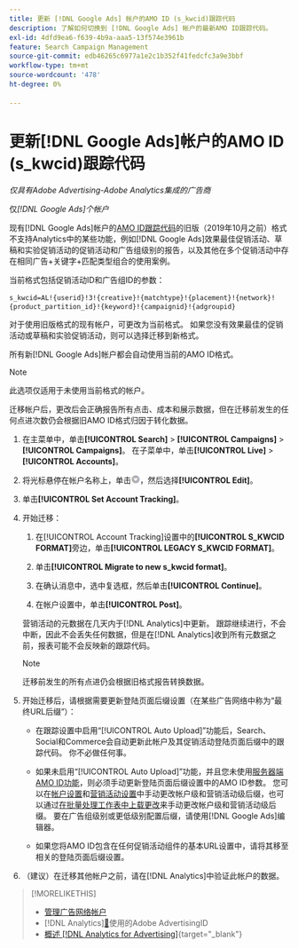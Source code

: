 ```yaml
---
title: 更新 [!DNL Google Ads] 帐户的AMO ID (s_kwcid)跟踪代码
description: 了解如何切换到 [!DNL Google Ads] 帐户的最新AMO ID跟踪代码。
exl-id: 4dfd9ea6-f639-4b9a-aaa5-13f574e3961b
feature: Search Campaign Management
source-git-commit: edb46265c6977a1e2c1b352f41fedcfc3a9e3bbf
workflow-type: tm+mt
source-wordcount: '478'
ht-degree: 0%

---
```


# 更新[!DNL Google Ads]帐户的AMO ID (s_kwcid)跟踪代码

*仅具有Adobe Advertising-Adobe Analytics集成的广告商*

仅&#x200B;*[!DNL Google Ads]个帐户*

现有[!DNL Google Ads]帐户的[AMO ID跟踪代码](/help/integrations/analytics/ids.md#amo-id-formats)的旧版（2019年10月之前）格式不支持Analytics中的某些功能，例如[!DNL Google Ads]效果最佳促销活动、草稿和实验促销活动的促销活动和广告组级别的报告，以及其他在多个促销活动中存在相同广告+关键字+匹配类型组合的使用案例。

当前格式包括促销活动ID和广告组ID的参数：

```
s_kwcid=AL!{userid}!3!{creative}!{matchtype}!{placement}!{network}!{product_partition_id}!{keyword}!{campaignid}!{adgroupid}
```

对于使用旧版格式的现有帐户，可更改为当前格式。 如果您没有效果最佳的促销活动或草稿和实验促销活动，则可以选择迁移到新格式。

所有新[!DNL Google Ads]帐户都会自动使用当前的AMO ID格式。

>[!NOTE]
>
>此选项仅适用于未使用当前格式的帐户。
>
>迁移帐户后，更改后会正确报告所有点击、成本和展示数据，但在迁移前发生的任何点进次数仍会根据旧AMO ID格式归因于转化数据。

1. 在主菜单中，单击&#x200B;**[!UICONTROL Search]** \> **[!UICONTROL Campaigns]** \> **[!UICONTROL Campaigns]**。 在子菜单中，单击&#x200B;**[!UICONTROL Live]** \> **[!UICONTROL Accounts]**。

1. 将光标悬停在帐户名称上，单击![箭头下拉图标](/help/search-social-commerce/assets/arrow-dropdown-menu.png)，然后选择&#x200B;**[!UICONTROL Edit]**。

1. 单击&#x200B;**[!UICONTROL Set Account Tracking]**。

1. 开始迁移：

   1. 在[!UICONTROL Account Tracking]设置中的&#x200B;**[!UICONTROL S_KWCID FORMAT]**&#x200B;旁边，单击&#x200B;**[!UICONTROL LEGACY S_KWCID FORMAT]**。

   1. 单击&#x200B;**[!UICONTROL Migrate to new s_kwcid format]**。

   1. 在确认消息中，选中复选框，然后单击&#x200B;**[!UICONTROL Continue]**。

   1. 在帐户设置中，单击&#x200B;**[!UICONTROL Post]**。

   营销活动的元数据在几天内于[!DNL Analytics]中更新。 跟踪继续进行，不会中断，因此不会丢失任何数据，但是在[!DNL Analytics]收到所有元数据之前，报表可能不会反映新的跟踪代码。

   >[!NOTE]
   >
   >迁移前发生的所有点进仍会根据旧格式报告转换数据。

1. 开始迁移后，请根据需要更新登陆页面后缀设置（在某些广告网络中称为“最终URL后缀”）：

   * 在跟踪设置中启用“[!UICONTROL Auto Upload]”功能后，Search、Social和Commerce会自动更新此帐户及其促销活动登陆页面后缀中的跟踪代码。 你不必做任何事。

   * 如果未启用“[!UICONTROL Auto Upload]”功能，并且您未使用[服务器端AMO ID功能](/help/integrations/analytics/ids.md#amo-id-formats)，则必须手动更新登陆页面后缀设置中的AMO ID参数。 您可以在[帐户设置](/help/search-social-commerce/campaign-management/accounts/ad-network-account-manage.md)和[营销活动设置](/help/search-social-commerce/campaign-management/campaigns/campaign-settings-google.md)中手动更改帐户级和营销活动级后缀，也可以通过[在批量处理工作表中上载更改](/help/search-social-commerce/campaign-management/bulksheets/bulksheet-upload.md)来手动更改帐户级和营销活动级后缀。 要在广告组级别或更低级别配置后缀，请使用[!DNL Google Ads]编辑器。

   * 如果您将AMO ID包含在任何促销活动组件的基本URL设置中，请将其移至相关的登陆页面后缀设置。

1. （建议）在迁移其他帐户之前，请在[!DNL Analytics]中验证此帐户的数据。

>[!MORELIKETHIS]
>
>* [管理广告网络帐户](ad-network-account-manage.md)
>*  [!DNL Analytics][&#128279;](/help/integrations/analytics/ids.md)使用的Adobe AdvertisingID
>* [概述 [!DNL Analytics for Advertising]](https://experienceleague.adobe.com/docs/advertising/integrations/home.html?lang=zh-Hans){target="_blank"}
